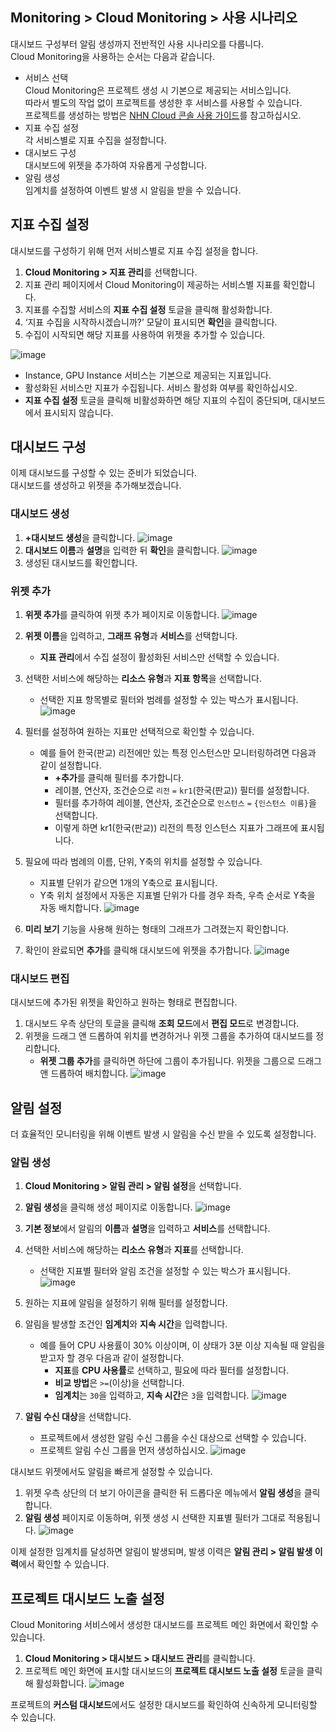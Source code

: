 ## Monitoring > Cloud Monitoring > 사용 시나리오
대시보드 구성부터 알림 생성까지 전반적인 사용 시나리오를 다룹니다.<br>
Cloud Monitoring을 사용하는 순서는 다음과 같습니다. 

- 서비스 선택<br>
  Cloud Monitoring은 프로젝트 생성 시 기본으로 제공되는 서비스입니다.<br>
  따라서 별도의 작업 없이 프로젝트를 생성한 후 서비스를 사용할 수 있습니다.<br>
  프로젝트를 생성하는 방법은 [NHN Cloud 콘솔 사용 가이드](/ko/nhncloud/ko/console-guide-ncgn/)를 참고하십시오.
- 지표 수집 설정<br>
  각 서비스별로 지표 수집을 설정합니다.
- 대시보드 구성<br>
  대시보드에 위젯을 추가하여 자유롭게 구성합니다.
- 알림 생성<br>
  임계치를 설정하여 이벤트 발생 시 알림을 받을 수 있습니다.

## 지표 수집 설정
대시보드를 구성하기 위해 먼저 서비스별로 지표 수집 설정을 합니다.

1. **Cloud Monitoring > 지표 관리**를 선택합니다.
2. 지표 관리 페이지에서 Cloud Monitoring이 제공하는 서비스별 지표를 확인합니다.
3. 지표를 수집할 서비스의 **지표 수집 설정** 토글을 클릭해 활성화합니다.
4. ‘지표 수집을 시작하시겠습니까?’ 모달이 표시되면 **확인**을 클릭합니다.
5. 수집이 시작되면 해당 지표를 사용하여 위젯을 추가할 수 있습니다.

![image](https://github.com/TOAST-DOCS/Monitoring-Cloud-Monitoring/assets/101690965/bb42aa0c-f8f8-4ed6-bc58-9b9e4a15cec6)

- Instance, GPU Instance 서비스는 기본으로 제공되는 지표입니다.
- 활성화된 서비스만 지표가 수집됩니다. 서비스 활성화 여부를 확인하십시오.
- **지표 수집 설정** 토글을 클릭해 비활성화하면 해당 지표의 수집이 중단되며, 대시보드에서 표시되지 않습니다.

## 대시보드 구성
이제 대시보드를 구성할 수 있는 준비가 되었습니다.<br>
대시보드를 생성하고 위젯을 추가해보겠습니다.


### 대시보드 생성
1. **+대시보드 생성**을 클릭합니다.
![image](https://github.com/TOAST-DOCS/Monitoring-Cloud-Monitoring/assets/101690965/87598547-0d55-498b-8a61-02eca1bdb5db)
2. **대시보드 이름**과 **설명**을 입력한 뒤 **확인**을 클릭합니다.
![image](https://github.com/TOAST-DOCS/Monitoring-Cloud-Monitoring/assets/101690965/08175aa4-934e-4d09-afcd-03b5552cfae5)
3. 생성된 대시보드를 확인합니다.


### 위젯 추가
1. **위젯 추가**를 클릭하여 위젯 추가 페이지로 이동합니다.
![image](https://github.com/TOAST-DOCS/Monitoring-Cloud-Monitoring/assets/101690965/9e20e916-7501-41b2-b24f-6961af8b026d)
2. **위젯 이름**을 입력하고, **그래프 유형**과 **서비스**를 선택합니다.
   - **지표 관리**에서 수집 설정이 활성화된 서비스만 선택할 수 있습니다.
3. 선택한 서비스에 해당하는 **리소스 유형**과 **지표 항목**을 선택합니다.
   - 선택한 지표 항목별로 필터와 범례를 설정할 수 있는 박스가 표시됩니다.
![image](https://github.com/TOAST-DOCS/Monitoring-Cloud-Monitoring/assets/101690965/5b739451-7084-4928-8d36-13a68ee6f9e7)

4. 필터를 설정하여 원하는 지표만 선택적으로 확인할 수 있습니다.
   - 예를 들어 한국(판교) 리전에만 있는 특정 인스턴스만 모니터링하려면 다음과 같이 설정합니다.
     - **+추가**를 클릭해 필터를 추가합니다.
     - 레이블, 연산자, 조건순으로 `리전` `=`  `kr1`(한국(판교)) 필터를 설정합니다.
     - 필터를 추가하여 레이블, 연산자, 조건순으로 `인스턴스` `=` `{인스턴스 이름}`을 선택합니다.
     - 이렇게 하면 kr1(한국(판교)) 리전의 특정 인스턴스 지표가 그래프에 표시됩니다.
5. 필요에 따라 범례의 이름, 단위, Y축의 위치를 설정할 수 있습니다.
   - 지표별 단위가 같으면 1개의 Y축으로 표시됩니다.
   - Y축 위치 설정에서 자동은 지표별 단위가 다를 경우 좌측, 우측 순서로 Y축을 자동 배치합니다.
![image](https://github.com/TOAST-DOCS/Monitoring-Cloud-Monitoring/assets/101690965/c2d9ca1d-45c0-4d6c-92b6-c36c44748925)

6. **미리 보기** 기능을 사용해 원하는 형태의 그래프가 그려졌는지 확인합니다.
7. 확인이 완료되면 **추가**를 클릭해 대시보드에 위젯을 추가합니다.
![image](https://github.com/TOAST-DOCS/Monitoring-Cloud-Monitoring/assets/101690965/3e194309-7b0d-427c-bf93-64fb2fc7a00a)


### 대시보드 편집
대시보드에 추가된 위젯을 확인하고 원하는 형태로 편집합니다.

1. 대시보드 우측 상단의 토글을 클릭해 **조회 모드**에서 **편집 모드**로 변경합니다.
2. 위젯을 드래그 앤 드롭하여 위치를 변경하거나 위젯 그룹을 추가하여 대시보드를 정리합니다.
   - **위젯 그룹 추가**를 클릭하면 하단에 그룹이 추가됩니다. 위젯을 그룹으로 드래그 앤 드롭하여 배치합니다.
![image](https://github.com/TOAST-DOCS/Monitoring-Cloud-Monitoring/assets/101690965/83543ece-bfd0-434f-bcc6-d117b3f18942)

## 알림 설정
더 효율적인 모니터링을 위해 이벤트 발생 시 알림을 수신 받을 수 있도록 설정합니다.

### 알림 생성
1. **Cloud Monitoring > 알림 관리 > 알림 설정**을 선택합니다.
2. **알림 생성**을 클릭해 생성 페이지로 이동합니다.
![image](https://github.com/TOAST-DOCS/Monitoring-Cloud-Monitoring/assets/101690965/50e2c389-e784-4b9b-84ab-08359da04c1a)

3. **기본 정보**에서 알림의 **이름**과 **설명**을 입력하고 **서비스**를 선택합니다.
4. 선택한 서비스에 해당하는 **리소스 유형**과 **지표**를 선택합니다.
   - 선택한 지표별 필터와 알림 조건을 설정할 수 있는 박스가 표시됩니다.
![image](https://github.com/TOAST-DOCS/Monitoring-Cloud-Monitoring/assets/101690965/23b67551-d97c-4bf9-8a58-009e89d38fbc)

5. 원하는 지표에 알림을 설정하기 위해 필터를 설정합니다.
6. 알림을 발생할 조건인 **임계치**와 **지속 시간**을 입력합니다.
   - 예를 들어 CPU 사용률이 30% 이상이며, 이 상태가 3분 이상 지속될 때 알림을 받고자 할 경우 다음과 같이 설정합니다.
     - **지표**를 **CPU 사용률**로 선택하고, 필요에 따라 필터를 설정합니다.
     - **비교 방법**은 `>=`(이상)을 선택합니다.
     - **임계치**는 `30`을 입력하고, **지속 시간**은 `3`을 입력합니다.
![image](https://github.com/TOAST-DOCS/Monitoring-Cloud-Monitoring/assets/101690965/30b3c669-d180-433d-9652-9a65a18f17ba)

7. **알림 수신 대상**을 선택합니다.
   - 프로젝트에서 생성한 알림 수신 그룹을 수신 대상으로 선택할 수 있습니다.
   - 프로젝트 알림 수신 그룹을 먼저 생성하십시오.
![image](https://github.com/TOAST-DOCS/Monitoring-Cloud-Monitoring/assets/101690965/65e5d9ca-86e1-4d0d-b260-fad9817e4ac5)

대시보드 위젯에서도 알림을 빠르게 설정할 수 있습니다.

1. 위젯 우측 상단의 더 보기 아이콘을 클릭한 뒤 드롭다운 메뉴에서 **알림 생성**을 클릭합니다.
2. **알림 생성** 페이지로 이동하며, 위젯 생성 시 선택한 지표별 필터가 그대로 적용됩니다.
![image](https://github.com/TOAST-DOCS/Monitoring-Cloud-Monitoring/assets/101690965/9ef138c3-51ef-4463-ae97-14098331a1e1)

이제 설정한 임계치를 달성하면 알림이 발생되며, 발생 이력은 **알림 관리 > 알림 발생 이력**에서 확인할 수 있습니다.

## 프로젝트 대시보드 노출 설정
Cloud Monitoring 서비스에서 생성한 대시보드를 프로젝트 메인 화면에서 확인할 수 있습니다.

1. **Cloud Monitoring > 대시보드 > 대시보드 관리**를 클릭합니다.
2. 프로젝트 메인 화면에 표시할 대시보드의 **프로젝트 대시보드 노출 설정** 토글을 클릭해 활성화합니다.
   ![image](https://github.com/TOAST-DOCS/Monitoring-Cloud-Monitoring/assets/101690965/8e2383b5-99c5-4d7d-ac17-9a406af90869)

프로젝트의 **커스텀 대시보드**에서도 설정한 대시보드를 확인하여 신속하게 모니터링할 수 있습니다.
